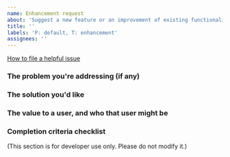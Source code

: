 ```yaml
---
name: Enhancement request
about: 'Suggest a new feature or an improvement of existing functionality'
title: ''
labels: 'P: default, T: enhancement'
assignees: ''
---
```


[How to file a helpful issue](https://www.qubes-os.org/doc/issue-tracking/)

### The problem you're addressing (if any)





### The solution you'd like





### The value to a user, and who that user might be





### Completion criteria checklist

(This section is for developer use only. Please do not modify it.)

